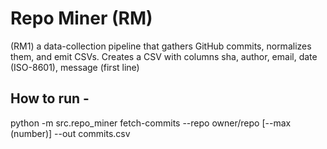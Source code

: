 # Repo Miner (RM)
(RM1)  a data-collection pipeline that gathers GitHub commits,
normalizes them, and emit CSVs.
Creates a CSV with columns sha, author, email, date (ISO-8601), message (first line)


## How to run -
python -m src.repo_miner fetch-commits --repo owner/repo [--max (number)] --out commits.csv
